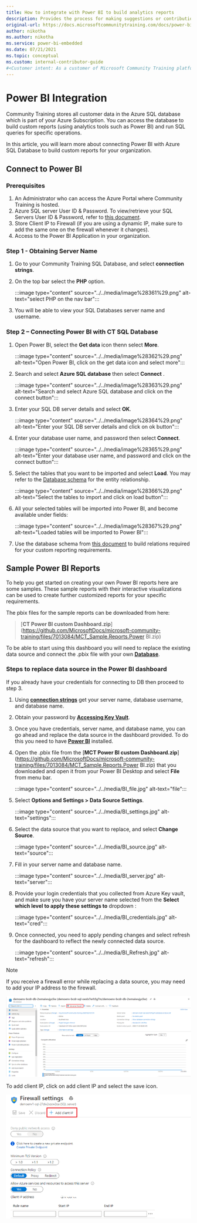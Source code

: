 ```yaml
---
title: How to integrate with Power BI to build analytics reports
description: Provides the process for making suggestions or contributions to internal Content & Learning content guidance.
original-url: https://docs.microsoftcommunitytraining.com/docs/power-bi-integration
author: nikotha
ms.author: nikotha
ms.service: power-bi-embedded
ms.date: 07/21/2021
ms.topic: conceptual
ms.custom: internal-contributor-guide
#<Customer intent: As a customer of Microsoft Community Training platform, I need to know how to use the different capabilities available on the platform for a learner and an administrator.
---
```


# Power BI Integration

Community Training stores all customer data in the Azure SQL database which is part of your Azure Subscription. You can access the database to build custom reports (using analytics tools such as Power BI) and run SQL queries for specific operations.

In this article, you will learn more about connecting Power BI with Azure SQL Database to build custom reports for your organization.

## Connect to Power BI

### Prerequisites  

1. An Administrator who can access the Azure Portal where Community Training is hosted.
2. Azure SQL server User ID & Password. To view/retrieve your SQL Servers User ID & Password, refer to [this document](database-schema.md).  
3. Store Client IP to Firewall (if you are using a dynamic IP, make sure to add the same one on the firewall whenever it changes).
4. Access to the Power BI Application in your organization.

### Step 1 - Obtaining Server Name

1. Go to your Community Training SQL Database, and select **connection strings**.

2. On the top bar select the **PHP** option.

    :::image type="content" source="../../media/image%28361%29.png" alt-text="select PHP on the nav bar":::

3. You will be able to view your SQL Databases server name and username.

### Step 2 – Connecting Power BI with CT SQL Database

1. Open Power BI, select the **Get data** icon thenn select **More**.

    :::image type="content" source="../../media/image%28362%29.png" alt-text="Open Power BI, click on the get data icon and select more":::

2. Search and select **Azure SQL database** then select **Connect** .

    :::image type="content" source="../../media/image%28363%29.png" alt-text="Search and select Azure SQL database and click on the connect button":::

3. Enter your SQL DB server details and select **OK**.

    :::image type="content" source="../../media/image%28364%29.png" alt-text="Enter your SQL DB server details and click on ok button":::

4. Enter your database user name, and password then select **Connect**.

    :::image type="content" source="../../media/image%28365%29.png" alt-text="Enter your database user name, and password and click on the connect button":::

5. Select the tables that you want to be imported and select **Load**. You may refer to the [Database schema](database-schema.md) for the entity relationship.

    :::image type="content" source="../../media/image%28366%29.png" alt-text="Select the tables to import and click on load button":::

6. All your selected tables will be imported into Power BI, and become available under fields:

    :::image type="content" source="../../media/image%28367%29.png" alt-text="Loaded tables will be imported to Power BI":::

7. Use the database schema from [this document](database-schema.md) to build relations required for your custom reporting requirements.

## Sample Power BI Reports

To help you get started on creating your own Power BI reports here are some samples. These sample reports with their interactive visualizations can be used to create further customized reports for your specific requirements.

The pbix files for the sample reports can be downloaded from here:

>[**CT Power BI custom Dashboard.zip**](https://github.com/MicrosoftDocs/microsoft-community-training/files/7013084/MCT_Sample.Reports.Power BI.zip)

To be able to start using this dashboard you will need to replace the existing data source and connect the .pbix file with your own [**Database**](database-schema.md).

### Steps to replace data source in the Power BI dashboard

If you already have your credentials for connecting to DB then proceed to step 3.

1. Using [**connection strings**](#step-1---obtaining-server-name) get your server name, database username, and database name.

2. Obtain your password by [**Accessing Key Vault**](database-schema.md#accessing-key-vault).

3. Once you have credentials, server name, and database name, you can go ahead and replace the data source in the dashboard provided. To do this you need to have [**Power BI**](/power-bi/fundamentals/desktop-getting-started) installed.

4. Open the .pbix file from the [**MCT Power BI custom Dashboard.zip**](https://github.com/MicrosoftDocs/microsoft-community-training/files/7013084/MCT_Sample.Reports.Power BI.zip) that you downloaded and open it from your Power BI Desktop and select **File** from menu bar.

    :::image type="content" source="../../media/BI_file.jpg" alt-text="file":::

5. Select **Options and Settings > Data Source Settings**.

    :::image type="content" source="../../media/BI_settings.jpg" alt-text="settings":::

6. Select the data source that you want to replace, and select **Change Source**.

    :::image type="content" source="../../media/BI_source.jpg" alt-text="source":::

7. Fill in your server name and database name.

    :::image type="content" source="../../media/BI_server.jpg" alt-text="server":::

8. Provide your login credentials that you collected from Azure Key vault, and make sure you have your server name selected from the **Select which level to apply these settings to** dropdown :

    :::image type="content" source="../../media/BI_credentials.jpg" alt-text="cred":::

9. Once connected, you need to apply pending changes and select refresh for the dashboard to reflect the newly connected data source.

    :::image type="content" source="../../media/BI_Refresh.jpg" alt-text="refresh":::

>[!Note]
>If you receive a firewall error while replacing a data source, you may need to add your IP address to the firewall.
>
>![firewall select](../../media/firewal%20select.png)
>
>To add client IP, click on add client IP and select the save icon.
>
>![Save](../../media/FIREWAL.png)
